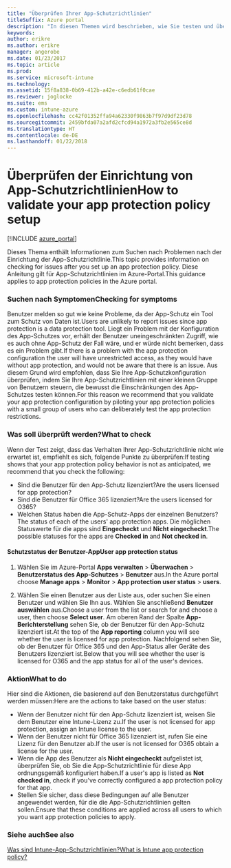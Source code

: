 ```yaml
---
title: "Überprüfen Ihrer App-Schutzrichtlinien"
titleSuffix: Azure portal
description: "In diesen Themen wird beschrieben, wie Sie testen und überprüfen können, ob Ihre App-Schutzrichtlinie ordnungsgemäß eingerichtet wurde und wie erwartet funktioniert.\""
keywords: 
author: erikre
ms.author: erikre
manager: angerobe
ms.date: 01/23/2017
ms.topic: article
ms.prod: 
ms.service: microsoft-intune
ms.technology: 
ms.assetid: 15f8a838-0b69-412b-a42e-c6edb61f0cae
ms.reviewer: joglocke
ms.suite: ems
ms.custom: intune-azure
ms.openlocfilehash: cc42f01352ffa94a62330f9863b7f97d9df23d78
ms.sourcegitcommit: 2459bfda07a2afd2cfcd94a1972a3fb2e565ce8d
ms.translationtype: HT
ms.contentlocale: de-DE
ms.lasthandoff: 01/22/2018
---
```

# <a name="how-to-validate-your-app-protection-policy-setup"></a><span data-ttu-id="20b07-103">Überprüfen der Einrichtung von App-Schutzrichtlinien</span><span class="sxs-lookup"><span data-stu-id="20b07-103">How to validate your app protection policy setup</span></span>

[!INCLUDE [azure_portal](./includes/azure_portal.md)]

<span data-ttu-id="20b07-104">Dieses Thema enthält Informationen zum Suchen nach Problemen nach der Einrichtung der App-Schutzrichtlinie.</span><span class="sxs-lookup"><span data-stu-id="20b07-104">This topic provides information on checking for issues after you set up an app protection policy.</span></span> <span data-ttu-id="20b07-105">Diese Anleitung gilt für App-Schutzrichtlinien im Azure-Portal.</span><span class="sxs-lookup"><span data-stu-id="20b07-105">This guidance applies to app protection policies in the Azure portal.</span></span>

### <a name="checking-for-symptoms"></a><span data-ttu-id="20b07-106">Suchen nach Symptomen</span><span class="sxs-lookup"><span data-stu-id="20b07-106">Checking for symptoms</span></span>
<span data-ttu-id="20b07-107">Benutzer melden so gut wie keine Probleme, da der App-Schutz ein Tool zum Schutz von Daten ist.</span><span class="sxs-lookup"><span data-stu-id="20b07-107">Users are unlikely to report issues since app protection is a data protection tool.</span></span> <span data-ttu-id="20b07-108">Liegt ein Problem mit der Konfiguration des App-Schutzes vor, erhält der Benutzer uneingeschränkten Zugriff, wie es auch ohne App-Schutz der Fall wäre, und er würde nicht bemerken, dass es ein Problem gibt.</span><span class="sxs-lookup"><span data-stu-id="20b07-108">If there is a problem with the app protection configuration the user will have unrestricted access, as they would have without app protection, and would not be aware that there is an issue.</span></span> <span data-ttu-id="20b07-109">Aus diesem Grund wird empfohlen, dass Sie Ihre App-Schutzkonfiguration überprüfen, indem Sie Ihre App-Schutzrichtlinien mit einer kleinen Gruppe von Benutzern steuern, die bewusst die Einschränkungen des App-Schutzes testen können.</span><span class="sxs-lookup"><span data-stu-id="20b07-109">For this reason we recommend that you validate your app protection configuration by piloting your app protection policies with a small group of users who can deliberately test the app protection restrictions.</span></span>


### <a name="what-to-check"></a><span data-ttu-id="20b07-110">Was soll überprüft werden?</span><span class="sxs-lookup"><span data-stu-id="20b07-110">What to check</span></span>

<span data-ttu-id="20b07-111">Wenn der Test zeigt, dass das Verhalten Ihrer App-Schutzrichtlinie nicht wie erwartet ist, empfiehlt es sich, folgende Punkte zu überprüfen:</span><span class="sxs-lookup"><span data-stu-id="20b07-111">If testing shows that your app protection policy behavior is not as anticipated, we recommend that you check the following:</span></span>

- <span data-ttu-id="20b07-112">Sind die Benutzer für den App-Schutz lizenziert?</span><span class="sxs-lookup"><span data-stu-id="20b07-112">Are the users licensed for app protection?</span></span>
- <span data-ttu-id="20b07-113">Sind die Benutzer für Office 365 lizenziert?</span><span class="sxs-lookup"><span data-stu-id="20b07-113">Are the users licensed for O365?</span></span>
- <span data-ttu-id="20b07-114">Welchen Status haben die App-Schutz-Apps der einzelnen Benutzers?</span><span class="sxs-lookup"><span data-stu-id="20b07-114">The status of each of the users' app protection apps.</span></span> <span data-ttu-id="20b07-115">Die möglichen Statuswerte für die apps sind **Eingecheckt** und **Nicht eingecheckt**.</span><span class="sxs-lookup"><span data-stu-id="20b07-115">The possible statuses for the apps are **Checked in** and **Not checked in**.</span></span>

#### <a name="user-app-protection-status"></a><span data-ttu-id="20b07-116">Schutzstatus der Benutzer-App</span><span class="sxs-lookup"><span data-stu-id="20b07-116">User app protection status</span></span>
1. <span data-ttu-id="20b07-117">Wählen Sie im Azure-Portal **Apps verwalten** > **Überwachen** >  **Benutzerstatus des App-Schutzes** > **Benutzer** aus.</span><span class="sxs-lookup"><span data-stu-id="20b07-117">In the Azure portal choose **Manage apps** > **Monitor** >  **App protection user status** > **users**.</span></span>

2. <span data-ttu-id="20b07-118">Wählen Sie einen Benutzer aus der Liste aus, oder suchen Sie einen Benutzer und wählen Sie Ihn aus. Wählen Sie anschließend **Benutzer auswählen** aus.</span><span class="sxs-lookup"><span data-stu-id="20b07-118">Choose a user from the list or search for and choose a user, then choose **Select user**.</span></span> <span data-ttu-id="20b07-119">Am oberen Rand der Spalte **App-Berichterstellung** sehen Sie, ob der Benutzer für den App-Schutz lizenziert ist.</span><span class="sxs-lookup"><span data-stu-id="20b07-119">At the top of the **App reporting** column you will see whether the user is licensed for app protection.</span></span> <span data-ttu-id="20b07-120">Nachfolgend sehen Sie, ob der Benutzer für Office 365 und den App-Status aller Geräte des Benutzers lizenziert ist.</span><span class="sxs-lookup"><span data-stu-id="20b07-120">Below that you will see whether the user is licensed for O365 and the app status for all of the user's devices.</span></span>



### <a name="what-to-do"></a><span data-ttu-id="20b07-121">Aktion</span><span class="sxs-lookup"><span data-stu-id="20b07-121">What to do</span></span>
<span data-ttu-id="20b07-122">Hier sind die Aktionen, die basierend auf den Benutzerstatus durchgeführt werden müssen:</span><span class="sxs-lookup"><span data-stu-id="20b07-122">Here are the actions to take based on the user status:</span></span>

- <span data-ttu-id="20b07-123">Wenn der Benutzer nicht für den App-Schutz lizenziert ist, weisen Sie dem Benutzer eine Intune-Lizenz zu.</span><span class="sxs-lookup"><span data-stu-id="20b07-123">If the user is not licensed for app protection, assign an Intune license to the user.</span></span>
- <span data-ttu-id="20b07-124">Wenn der Benutzer nicht für Office 365 lizenziert ist, rufen Sie eine Lizenz für den Benutzer ab.</span><span class="sxs-lookup"><span data-stu-id="20b07-124">If the user is not licensed for O365 obtain a license for the user.</span></span>
- <span data-ttu-id="20b07-125">Wenn die App des Benutzer als **Nicht eingecheckt** aufgelistet ist, überprüfen Sie, ob Sie die App-Schutzrichtlinie für diese App ordnungsgemäß konfiguriert haben.</span><span class="sxs-lookup"><span data-stu-id="20b07-125">If a user's app is listed as **Not checked in**, check if you've correctly configured a app protection policy for that app.</span></span>
- <span data-ttu-id="20b07-126">Stellen Sie sicher, dass diese Bedingungen auf alle Benutzer angewendet werden, für die die App-Schutzrichtlinien gelten sollen.</span><span class="sxs-lookup"><span data-stu-id="20b07-126">Ensure that these conditions are applied across all users to which you want app protection policies to apply.</span></span>

### <a name="see-also"></a><span data-ttu-id="20b07-127">Siehe auch</span><span class="sxs-lookup"><span data-stu-id="20b07-127">See also</span></span>

[<span data-ttu-id="20b07-128">Was sind Intune-App-Schutzrichtlinien?</span><span class="sxs-lookup"><span data-stu-id="20b07-128">What is Intune app protection policy?</span></span>](app-protection-policies.md)
